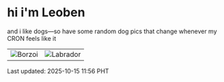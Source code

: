# hi i'm Leoben

and i like dogs—so have some random dog pics that change whenever my CRON feels like it

|  |  |
|--------|----------|
| ![Borzoi](https://random-dog-vercel.vercel.app/api/random-borzoi?v=1760500604) | ![Labrador](https://random-dog-vercel.vercel.app/api/random-labrador?v=1760500604) |

Last updated: 2025-10-15 11:56 PHT
